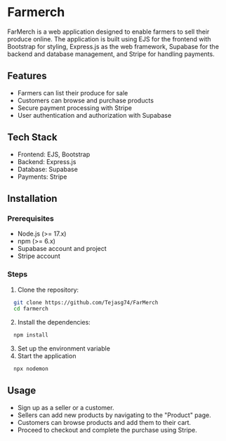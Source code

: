# Farmerch
FarMerch is a web application designed to enable farmers to sell their produce online. The application is built using EJS for the frontend with Bootstrap for styling, Express.js as the web framework, Supabase for the backend and database management, and Stripe for handling payments.

## Features
- Farmers can list their produce for sale
- Customers can browse and purchase products
- Secure payment processing with Stripe
- User authentication and authorization with Supabase

## Tech Stack
- Frontend: EJS, Bootstrap
- Backend: Express.js
- Database: Supabase
- Payments: Stripe

## Installation
### Prerequisites
- Node.js (>= 17.x)
- npm (>= 6.x)
- Supabase account and project
- Stripe account

### Steps
1. Clone the repository:
```bash
  git clone https://github.com/Tejasg74/FarMerch
  cd farmerch
```
2. Install the dependencies:
```bash
  npm install
```
3. Set up the environment variable
4. Start the application
```bash
  npx nodemon
```

## Usage
- Sign up as a seller or a customer.
- Sellers can add new products by navigating to the "Product" page.
- Customers can browse products and add them to their cart.
- Proceed to checkout and complete the purchase using Stripe.
